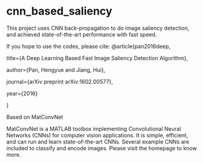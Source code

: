 # cnn_based_saliency
This project uses CNN back-propagation to do image saliency detection, and achieved state-of-the-art performance with fast speed.

If you hope to use the codes, please cite:
@article{pan2016deep,

  title={A Deep Learning Based Fast Image Saliency Detection Algorithm},
  
  author={Pan, Hengyue and Jiang, Hui},
  
  journal={arXiv preprint arXiv:1602.00577},
  
  year={2016}
  
}


Based on MatConvNet

MatConvNet is a MATLAB toolbox implementing Convolutional Neural Networks (CNNs) for computer vision applications. It is simple, efficient, and can run and learn state-of-the-art CNNs. Several example CNNs are included to classify and encode images. Please visit the homepage to know more.

